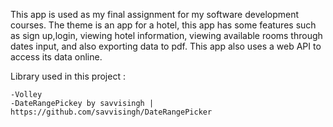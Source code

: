 This app is used as my final assignment for my software development courses. The theme is an app for a hotel, this app has some features such as sign up,login, viewing hotel information, viewing available rooms through dates input, and also exporting data to pdf. This app also uses a web API to access its data online.

Library used in this project :

    -Volley
    -DateRangePickey by savvisingh | https://github.com/savvisingh/DateRangePicker
